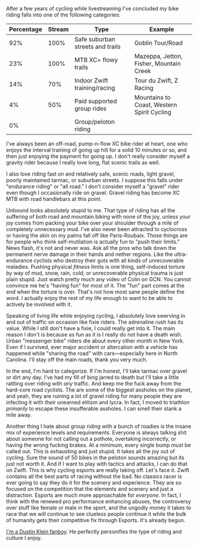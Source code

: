 After a few years of cycling while livestreaming I've concluded my bike riding falls into one of the following categories:

| Percentage | Stream | Type                             | Example                                    |
| ---------- | ------ | -------------------------------- | ------------------------------------------ |
| 92%        | 100%   | Safe suburban streets and trails | Goblin Tour/Road                           |
| 23%        | 100%   | MTB XC+ flowy trails             | Mazeppa, Jetton, Fisher, Mountain Creek    |
| 14%        | 70%    | Indoor Zwift training/racing     | Tour du Zwift, Z Racing                    |
| 4%         | 50%    | Paid supported group rides       | Mountains to Coast, Western Spirit Cycling |
| 0%         |        | Group/peloton riding             |                                            |

I've always been an off-road, pump-n-flow XC bike rider at heart, one who enjoys the interval training of going up hill for a solid 10 minutes or so, and then just enjoying the payment for going up. I don't really consider myself a gravity rider because I really love long, flat scenic trails as well. 

I also love riding fast on and relatively  safe, scenic roads, light gravel, poorly maintained tarmac, or suburban streets. I suppose this falls under "endurance riding" or "all road." I don't consider myself a "gravel" rider even though I occasionally ride on gravel. Gravel riding has become XC MTB with road handlebars at this point.

Unbound looks absolutely stupid to me. That type of riding has all the suffering of both road and mountain biking with none of the joy, unless your joy comes from packing your bike over your shoulder through a mile of completely unnecessary mud. I've also never been attracted to cyclocross or having the skin on my palms fall off like Paris-Roubaix.  Those things are for people who think self-mutilation is actually fun to "push their limits." News flash, it's not and never was. Ask all the pros who talk down the permanent nerve damage in their hands and nether regions. Like the ultra-endurance cyclists who destroy their guts with all kinds of unrecoverable maladies. Pushing physical *fitness* limits is one thing, self-induced torture by way of mud, snow, rain, cold, or unrecoverable physical trauma is just plain stupid. Just watch pretty much any video of Colin on GCN. You cannot convince me he's "having fun" for most of it. The "fun" part comes at the end when the torture is over. That's not how most sane people define the word. I actually enjoy the rest of my life enough to want to be able to actively be involved with it.

Speaking of living life while enjoying cycling, I absolutely love swerving in and out of traffic on occasion like fixie riders. The adrenaline rush has its value. While I still don't have a fixie, I could really get into it. The main reason I don't is because as fun as it is I really do not have a death wish. Urban "messenger bike" riders die about every other month in New York. Even if I survived, ever major accident or altercation with a vehicle has happened while "sharing the road" with cars—especially here in North Carolina. I'll stay off the main roads, thank you very much.

In the end, I'm hard to categorize. If I'm honest, I'll take tarmac over gravel or dirt any day. I've had my fill of bing jarred to death but I'll take a little rattling over riding with *any* traffic. And keep me the fuck away from the hard-core road cyclists. The are some of the biggest assholes on the planet, and yeah, they are ruining a lot of gravel riding for many people they are infecting it with their unearned elitism and lycra. In fact, I moved to triathlon *primarily* to escape these insufferable assholes. I can smell their stank a mile away.

Another thing I hate about group riding with a bunch of roadies is the insane mix of experience levels and requirements. Everyone is always talking shit about someone for not calling out a pothole, overtaking incorrectly, or having the wrong fucking brakes. At a minimum, every single bump *must* be called out. This is exhausting and just stupid. It takes all the joy out of cycling. Sure the sound of 50 bikes in the peloton sounds amazing but its just not worth it. And if I want to play with tactics and attacks, I can do that on Zwift. This is why cycling esports are really taking off. Let's face it. Zwift contains all the best parts of racing without the bad. No classics racer is ever going to say they do it for the scenery and experience. They are so focused on the competition that the elements and scenery and just a distraction. Esports are much more approachable for *everyone*. In fact, I think with the renewed pro performance enhancing abuses, the controversy over stuff like female or male in the sport, and the ungodly money it takes to race that we will continue to see clueless people continue it while the bulk of humanity gets their competitive fix through Esports. It's already begun.

 [I'm a Dustin Klein fanboy](I'm%20a%20Dustin%20Klein%20fanboy.md). He perfectly personifies the type of riding and culture I enjoy.